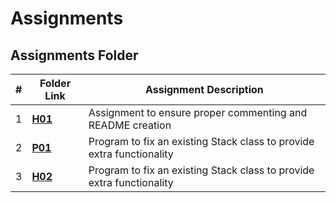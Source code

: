 # Assignments
##  Assignments Folder

|   #   | Folder Link | Assignment Description |
| :---: | ----------- | ---------------------- |
|    1   |  [__H01__](https://github.com/jbwilliams1006/Assignments/tree/master/H01)      |        Assignment to ensure proper commenting and README creation                                                                                
|    2   |[__P01__](https://github.com/jbwilliams1006/Void/tree/master/P01) |   Program to fix an existing Stack class to provide extra functionality
|    3   |[__H02__](https://github.com/jbwilliams1006/2143-OOP-Williams/tree/master/Assignments/H02) |   Program to fix an existing Stack class to provide extra functionality
